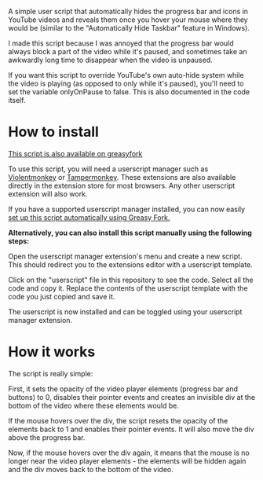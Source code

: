 A simple user script that automatically hides the progress bar and icons in YouTube videos and reveals them once you hover your mouse where they would be (similar to the "Automatically Hide Taskbar" feature in Windows).

I made this script because I was annoyed that the progress bar would always block a part of the video while it's paused, and sometimes take an awkwardly long time to disappear when the video is unpaused.

If you want this script to override YouTube's own auto-hide system while the video is playing (as opposed to only while it's paused), you'll need to set the variable onlyOnPause to false. This is also documented in the code itself.

# How to install
[This script is also available on greasyfork](https://greasyfork.org/en/scripts/548136-youtube-auto-hide-progress-bar)

To use this script, you will need a userscript manager such as [Violentmonkey](https://violentmonkey.github.io/) or [Tampermonkey](https://www.tampermonkey.net/). These extensions are also available directly in the extension store for most browsers. Any other userscript extension will also work.

If you have a supported userscript manager installed, you can now easily [set up this script automatically using Greasy Fork.](https://greasyfork.org/en/scripts/548136-youtube-auto-hide-progress-bar)

**Alternatively, you can also install this script manually using the following steps:**

Open the userscript manager extension's menu and create a new script. This should redirect you to the extensions editor with a userscript template.

Click on the "userscript" file in this repository to see the code. Select all the code and copy it. Replace the contents of the userscript template with the code you just copied and save it.

The userscript is now installed and can be toggled using your userscript manager extension.

# How it works
The script is really simple:

First, it sets the opacity of the video player elements (progress bar and buttons) to 0, disables their pointer events and creates an invisible div at the bottom of the video where these elements would be.

If the mouse hovers over the div, the script resets the opacity of the elements back to 1 and enables their pointer events. It will also move the div above the progress bar.

Now, if the mouse hovers over the div again, it means that the mouse is no longer near the video player elements - the elements will be hidden again and the div moves back to the bottom of the video.
